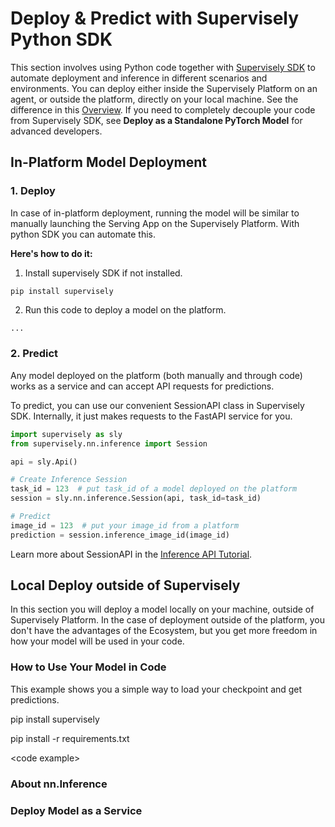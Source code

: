 # Deploy & Predict with Supervisely Python SDK

This section involves using Python code together with [Supervisely SDK](https://github.com/supervisely/supervisely) to automate deployment and inference in different scenarios and environments. You can deploy either inside the Supervisely Platform on an agent, or outside the platform, directly on your local machine. See the difference in this [Overview](overview.md#Deploy). If you need to completely decouple your code from Supervisely SDK, see **Deploy as a Standalone PyTorch Model** for advanced developers.

## In-Platform Model Deployment

### 1. Deploy

In case of in-platform deployment, running the model will be similar to manually launching the Serving App on the Supervisely Platform. With python SDK you can automate this.

**Here's how to do it:**

1. Install supervisely SDK if not installed.

```
pip install supervisely
```

2. Run this code to deploy a model on the platform.

```python
...
```

### 2. Predict

Any model deployed on the platform (both manually and through code) works as a service and can accept API requests for predictions.

To predict, you can use our convenient SessionAPI class in Supervisely SDK. Internally, it just makes requests to the FastAPI service for you.

```python
import supervisely as sly
from supervisely.nn.inference import Session

api = sly.Api()

# Create Inference Session
task_id = 123  # put task_id of a model deployed on the platform
session = sly.nn.inference.Session(api, task_id=task_id)

# Predict
image_id = 123  # put your image_id from a platform
prediction = session.inference_image_id(image_id)
```

Learn more about SessionAPI in the [Inference API Tutorial](https://developer.supervisely.com/app-development/neural-network-integration/inference-api-tutorial).

## Local Deploy outside of Supervisely

In this section you will deploy a model locally on your machine, outside of Supervisely Platform. In the case of deployment outside of the platform, you don't have the advantages of the Ecosystem, but you get more freedom in how your model will be used in your code.

### How to Use Your Model in Code

This example shows you a simple way to load your checkpoint and get predictions.

pip install supervisely

pip install -r requirements.txt

\<code example\>

### About nn.Inference

### Deploy Model as a Service

